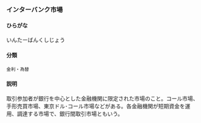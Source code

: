 <div style="display:none;">

## [あ行](securities-terms?id=あ行)

</div>

### インターバンク市場

#### ひらがな

いんたーばんくしじょう

#### 分類

`金利・為替`

#### 説明

取引参加者が銀行を中心とした金融機関に限定された市場のこと。コール市場、手形売買市場、東京ドル･コール市場などがある。各金融機関が短期資金を運用、調達する市場で、銀行間取引市場ともいう。

<div style="display:none;">

## [か行](securities-terms?id=か行)
## [さ行](securities-terms?id=さ行)
## [た行](securities-terms?id=た行)
## [な行](securities-terms?id=な行)
## [は行](securities-terms?id=は行)
## [ま行](securities-terms?id=ま行)
## [や行](securities-terms?id=や行)
## [ら行](securities-terms?id=ら行)
## [わ行](securities-terms?id=わ行)
## [英数字・記号](securities-terms?id=英数字・記号)

</div>

